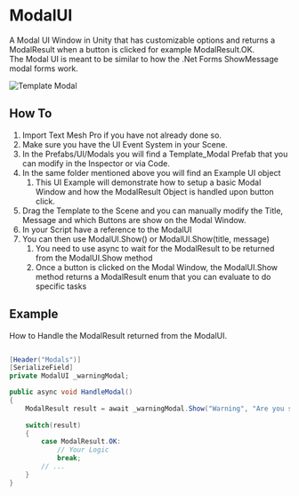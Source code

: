 # ModalUI
A Modal UI Window in Unity that has customizable options and returns a ModalResult when a button is clicked for example ModalResult.OK.<br>
The Modal UI is meant to be similar to how the .Net Forms ShowMessage modal forms work.

![Template Modal]("https://github.com/Cyber-Jellyfish/ModalUI/main/Assets/~Documentation/Images/Unity_TemplateModal.png")

## How To
1. Import Text Mesh Pro if you have not already done so.
2. Make sure you have the UI Event System in your Scene.
3. In the Prefabs/UI/Modals you will find a Template_Modal Prefab that you can modify in the Inspector or via Code. 
4. In the same folder mentioned above you will find an Example UI object
   1. This UI Example will demonstrate how to setup a basic Modal Window and how the ModalResult Object is handled upon button click.
5. Drag the Template to the Scene and you can manually modify the Title, Message and which Buttons are show on the Modal Window.
6. In your Script have a reference to the ModalUI
7. You can then use ModalUI.Show() or ModalUI.Show(title, message)
   1. You need to use async to wait for the ModalResult to be returned from the ModalUI.Show method 
   2. Once a button is clicked on the Modal Window, the ModalUI.Show method returns a ModalResult enum that you can evaluate to do specific tasks

## Example

How to Handle the ModalResult returned from the ModalUI.
```c#

[Header("Modals")]
[SerializeField]
private ModalUI _warningModal;

public async void HandleModal()
{
    ModalResult result = await _warningModal.Show("Warning", "Are you sure you want to overwrite you save file?");
    
    switch(result)
    {
        case ModalResult.OK:
            // Your Logic
            break;
        // ...
    }
}

```

